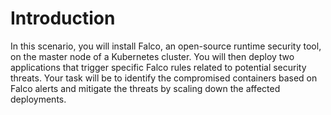 # Introduction

In this scenario, you will install Falco, an open-source runtime security tool, on the master node of a Kubernetes cluster. You will then deploy two applications that trigger specific Falco rules related to potential security threats. Your task will be to identify the compromised containers based on Falco alerts and mitigate the threats by scaling down the affected deployments.
